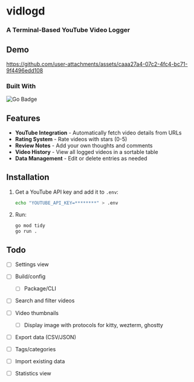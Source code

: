 # vidlogd
### A Terminal-Based YouTube Video Logger

## Demo
https://github.com/user-attachments/assets/caaa27a4-07c2-4fc4-bc71-9f4496edd108


### Built With
![Go Badge](https://img.shields.io/badge/Go-00ADD8?logo=go&logoColor=fff&style=for-the-badge)

## Features
- **YouTube Integration** - Automatically fetch video details from URLs
- **Rating System** - Rate videos with stars (0-5)
- **Review Notes** - Add your own thoughts and comments
- **Video History** - View all logged videos in a sortable table
- **Data Management** - Edit or delete entries as needed

## Installation
1. Get a YouTube API key and add it to `.env`:
   ```bash
   echo "YOUTUBE_API_KEY=********" > .env
   ```

2. Run:
   ```bash
   go mod tidy
   go run .
   ```

## Todo

- [ ] Settings view
- [ ] Build/config
  - [ ] Package/CLI
- [ ] Search and filter videos
- [ ] Video thumbnails
  - [ ] Display image with protocols for kitty, wezterm, ghostty
- [ ] Export data (CSV/JSON)
- [ ] Tags/categories
- [ ] Import existing data
- [ ] Statistics view




